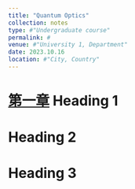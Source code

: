 ```yaml
---
title: "Quantum Optics"
collection: notes
type: #"Undergraduate course"
permalink: #
venue: #"University 1, Department"
date: 2023.10.16
location: #"City, Country"
---
```

[第一章](/Users/hexiaoyang/Documents/demo/Heyy311.github.io/_notes/量子光学.pdf)
Heading 1
======

Heading 2
======

Heading 3
======